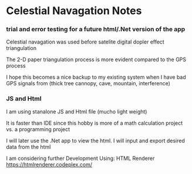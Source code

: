 # Celestial Navagation Notes

### trial and error testing for a future html/.Net version of the app

Celestial navagation was used before satelite digital dopler effect triangulation

The 2-D paper triangulation process is more evident compared to the GPS process

I hope this becomes a nice backup to my existing system when I have bad GPS signals from (thick tree cannopy, cave, mountain, interference)

### JS and Html

I am using stanalone JS and Html file (mucho light weight)

It is faster than IDE since this hobby is more of a math calculation project vs. a programming project

I will later use the .Net app to view the html.
I will input and export desired data from the html

I am considering further Development Using: HTML Renderer https://htmlrenderer.codeplex.com/
